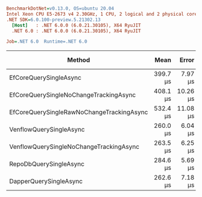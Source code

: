 ``` ini

BenchmarkDotNet=v0.13.0, OS=ubuntu 20.04
Intel Xeon CPU E5-2673 v4 2.30GHz, 1 CPU, 2 logical and 2 physical cores
.NET SDK=6.0.100-preview.5.21302.13
  [Host]   : .NET 6.0.0 (6.0.21.30105), X64 RyuJIT
  .NET 6.0 : .NET 6.0.0 (6.0.21.30105), X64 RyuJIT

Job=.NET 6.0  Runtime=.NET 6.0  

```
|                                    Method |     Mean |    Error |   StdDev | Ratio | RatioSD | Gen 0 | Gen 1 | Gen 2 | Allocated |
|------------------------------------------ |---------:|---------:|---------:|------:|--------:|------:|------:|------:|----------:|
|                    EfCoreQuerySingleAsync | 399.7 μs |  7.97 μs | 22.74 μs |  1.00 |    0.00 |     - |     - |     - |      5 KB |
|    EfCoreQuerySingleNoChangeTrackingAsync | 408.1 μs | 10.26 μs | 29.60 μs |  1.02 |    0.09 |     - |     - |     - |      6 KB |
| EfCoreQuerySingleRawNoChangeTrackingAsync | 532.4 μs | 11.08 μs | 32.33 μs |  1.33 |    0.10 |     - |     - |     - |     12 KB |
|                   VenflowQuerySingleAsync | 260.0 μs |  6.04 μs | 17.71 μs |  0.65 |    0.06 |     - |     - |     - |      2 KB |
|   VenflowQuerySingleNoChangeTrackingAsync | 263.5 μs |  6.25 μs | 18.13 μs |  0.66 |    0.06 |     - |     - |     - |      2 KB |
|                    RepoDbQuerySingleAsync | 284.6 μs |  5.69 μs | 12.12 μs |  0.72 |    0.05 |     - |     - |     - |      3 KB |
|                    DapperQuerySingleAsync | 262.6 μs |  7.18 μs | 21.06 μs |  0.66 |    0.06 |     - |     - |     - |      1 KB |
